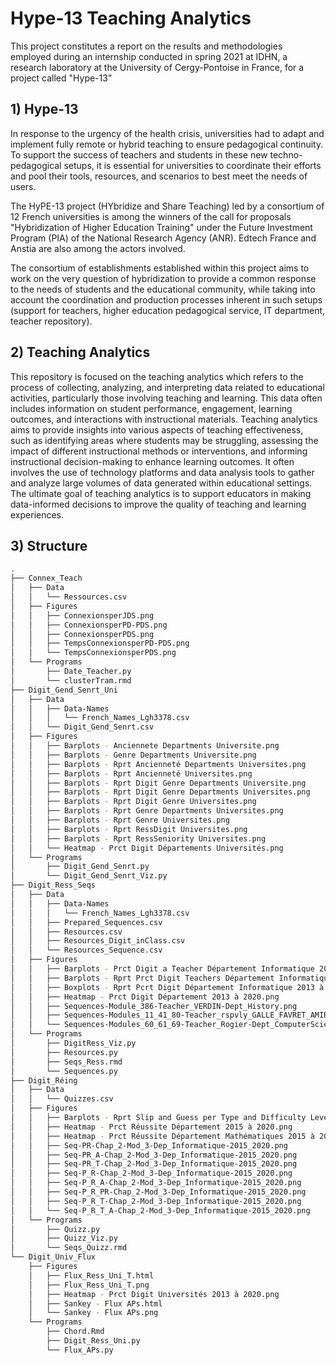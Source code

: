 # Hype-13 Teaching Analytics 

This project constitutes a report on the results and methodologies employed during an internship conducted in spring 2021 at IDHN, a research laboratory at the University of Cergy-Pontoise in France, for a project called "Hype-13"

## 1) Hype-13

In response to the urgency of the health crisis, universities had to adapt and implement fully remote or hybrid teaching to ensure pedagogical continuity. To support the success of teachers and students in these new techno-pedagogical setups, it is essential for universities to coordinate their efforts and pool their tools, resources, and scenarios to best meet the needs of users.

The HyPE-13 project (HYbridize and Share Teaching) led by a consortium of 12 French universities is among the winners of the call for proposals "Hybridization of Higher Education Training" under the Future Investment Program (PIA) of the National Research Agency (ANR). Edtech France and Anstia are also among the actors involved.

The consortium of establishments established within this project aims to work on the very question of hybridization to provide a common response to the needs of students and the educational community, while taking into account the coordination and production processes inherent in such setups (support for teachers, higher education pedagogical service, IT department, teacher repository).

## 2) Teaching Analytics

This repository is focused on the teaching analytics which refers to the process of collecting, analyzing, and interpreting data related to educational activities, particularly those involving teaching and learning. This data often includes information on student performance, engagement, learning outcomes, and interactions with instructional materials. Teaching analytics aims to provide insights into various aspects of teaching effectiveness, such as identifying areas where students may be struggling, assessing the impact of different instructional methods or interventions, and informing instructional decision-making to enhance learning outcomes. It often involves the use of technology platforms and data analysis tools to gather and analyze large volumes of data generated within educational settings. The ultimate goal of teaching analytics is to support educators in making data-informed decisions to improve the quality of teaching and learning experiences.

## 3) Structure
```bash
.
├── Connex_Teach
│   ├── Data
│   │   └── Ressources.csv
│   ├── Figures
│   │   ├── ConnexionsperJDS.png
│   │   ├── ConnexionsperPD-PDS.png
│   │   ├── ConnexionsperPDS.png
│   │   ├── TempsConnexionsperPD-PDS.png
│   │   └── TempsConnexionsperPDS.png
│   └── Programs
│       ├── Date_Teacher.py
│       └── clusterTram.rmd
├── Digit_Gend_Senrt_Uni
│   ├── Data
│   │   ├── Data-Names
│   │   │   └── French_Names_Lgh3378.csv
│   │   └── Digit_Gend_Senrt.csv
│   ├── Figures
│   │   ├── Barplots - Anciennete Departments Universite.png
│   │   ├── Barplots - Genre Departments Universite.png
│   │   ├── Barplots - Rprt Ancienneté Departments Universites.png
│   │   ├── Barplots - Rprt Ancienneté Universites.png
│   │   ├── Barplots - Rprt Digit Genre Departments Universite.png
│   │   ├── Barplots - Rprt Digit Genre Departments Universites.png
│   │   ├── Barplots - Rprt Digit Genre Universites.png
│   │   ├── Barplots - Rprt Genre Departments Universites.png
│   │   ├── Barplots - Rprt Genre Universites.png
│   │   ├── Barplots - Rprt RessDigit Universites.png
│   │   ├── Barplots - Rprt RessSeniority Universites.png
│   │   └── Heatmap - Prct Digit Départements Universités.png
│   └── Programs
│       ├── Digit_Gend_Senrt.py
│       └── Digit_Gend_Senrt_Viz.py
├── Digit_Ress_Seqs
│   ├── Data
│   │   ├── Data-Names
│   │   │   └── French_Names_Lgh3378.csv
│   │   ├── Prepared_Sequences.csv
│   │   ├── Resources.csv
│   │   ├── Resources_Digit_inClass.csv
│   │   └── Resources_Sequence.csv
│   ├── Figures
│   │   ├── Barplots - Prct Digit a Teacher Département Informatique 2016 à 2020.png
│   │   ├── Barplots - Rprt Prct Digit Teachers Département Informatique 2016 à 2020.png
│   │   ├── Boxplots - Rprt Pcrt Digit Département Informatique 2013 à 2020.png
│   │   ├── Heatmap - Prct Digit Département 2013 à 2020.png
│   │   ├── Sequences-Module_386-Teacher_VERDIN-Dept_History.png
│   │   ├── Sequences-Modules_11_41_80-Teacher_rspvly_GALLE_FAVRET_AMIRAULT-Dep_ComputerScience.png
│   │   └── Sequences-Modules_60_61_69-Teacher_Rogier-Dept_ComputerScience.png
│   └── Programs
│       ├── DigitRess_Viz.py
│       ├── Resources.py
│       ├── Seqs_Ress.rmd
│       └── Sequences.py
├── Digit_Réing
│   ├── Data
│   │   └── Quizzes.csv
│   ├── Figures
│   │   ├── Barplots - Rprt Slip and Guess per Type and Difficulty Level.png
│   │   ├── Heatmap - Prct Réussite Département 2015 à 2020.png
│   │   ├── Heatmap - Prct Réussite Département Mathématiques 2015 à 2020.png
│   │   ├── Seq-PR-Chap_2-Mod_3-Dep_Informatique-2015_2020.png
│   │   ├── Seq-PR_A-Chap_2-Mod_3-Dep_Informatique-2015_2020.png
│   │   ├── Seq-PR_T-Chap_2-Mod_3-Dep_Informatique-2015_2020.png
│   │   ├── Seq-P_R-Chap_2-Mod_3-Dep_Informatique-2015_2020.png
│   │   ├── Seq-P_R_A-Chap_2-Mod_3-Dep_Informatique-2015_2020.png
│   │   ├── Seq-P_R_PR-Chap_2-Mod_3-Dep_Informatique-2015_2020.png
│   │   ├── Seq-P_R_T-Chap_2-Mod_3-Dep_Informatique-2015_2020.png
│   │   └── Seq-P_R_T_A-Chap_2-Mod_3-Dep_Informatique-2015_2020.png
│   └── Programs
│       ├── Quizz.py
│       ├── Quizz_Viz.py
│       └── Seqs_Quizz.rmd
└── Digit_Univ_Flux
    ├── Figures
    │   ├── Flux_Ress_Uni_T.html
    │   ├── Flux_Ress_Uni_T.png
    │   ├── Heatmap - Prct Digit Universités 2013 à 2020.png
    │   ├── Sankey - Flux APs.html
    │   └── Sankey - Flux APs.png
    └── Programs
        ├── Chord.Rmd
        ├── Digit_Ress_Uni.py
        └── Flux_APs.py
```

